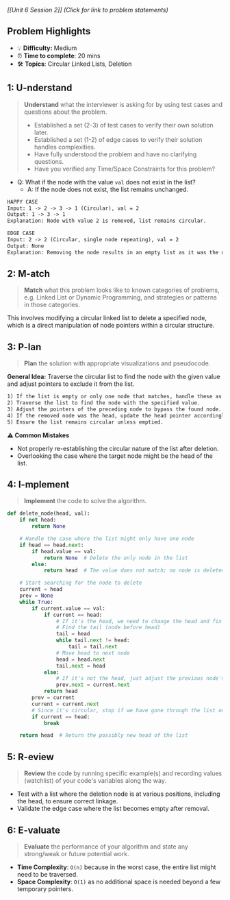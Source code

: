 *[[Unit 6 Session 2]] (Click for link to problem statements)*

## Problem Highlights

* 💡 **Difficulty:** Medium
* ⏰ **Time to complete**: 20 mins
* 🛠️ **Topics**: Circular Linked Lists, Deletion
    
## 1: U-nderstand
 
> **Understand** what the interviewer is asking for by using test cases and questions about the problem.
> - Established a set (2-3) of test cases to verify their own solution later.
> - Established a set (1-2) of edge cases to verify their solution handles complexities.
> - Have fully understood the problem and have no clarifying questions.
> - Have you verified any Time/Space Constraints for this problem?

- Q: What if the node with the value `val` does not exist in the list?
  - A: If the node does not exist, the list remains unchanged.

```markdown
HAPPY CASE
Input: 1 -> 2 -> 3 -> 1 (Circular), val = 2
Output: 1 -> 3 -> 1
Explanation: Node with value 2 is removed, list remains circular.

EDGE CASE
Input: 2 -> 2 (Circular, single node repeating), val = 2
Output: None
Explanation: Removing the node results in an empty list as it was the only node repeating.
```
    
## 2: M-atch

> **Match** what this problem looks like to known categories of problems, e.g. Linked List or Dynamic Programming, and strategies or patterns in those categories.

This involves modifying a circular linked list to delete a specified node, which is a direct manipulation of node pointers within a circular structure.

## 3: P-lan

> **Plan** the solution with appropriate visualizations and pseudocode.

**General Idea:** Traverse the circular list to find the node with the given value and adjust pointers to exclude it from the list.

```markdown
1) If the list is empty or only one node that matches, handle these as special cases.
2) Traverse the list to find the node with the specified value.
3) Adjust the pointers of the preceding node to bypass the found node.
4) If the removed node was the head, update the head pointer accordingly.
5) Ensure the list remains circular unless emptied.
```

**⚠️ Common Mistakes**

- Not properly re-establishing the circular nature of the list after deletion.
- Overlooking the case where the target node might be the head of the list.

## 4: I-mplement

> **Implement** the code to solve the algorithm.

```python
def delete_node(head, val):
    if not head:
        return None

    # Handle the case where the list might only have one node
    if head == head.next:
        if head.value == val:
            return None  # Delete the only node in the list
        else:
            return head  # The value does not match; no node is deleted

    # Start searching for the node to delete
    current = head
    prev = None
    while True:
        if current.value == val:
            if current == head:
                # If it's the head, we need to change the head and fix the tail
                # Find the tail (node before head)
                tail = head
                while tail.next != head:
                    tail = tail.next
                # Move head to next node
                head = head.next
                tail.next = head
            else:
                # If it's not the head, just adjust the previous node's next
                prev.next = current.next
            return head
        prev = current
        current = current.next
        # Since it's circular, stop if we have gone through the list once
        if current == head:
            break

    return head  # Return the possibly new head of the list
```

## 5: R-eview

> **Review** the code by running specific example(s) and recording values (watchlist) of your code's variables along the way.

- Test with a list where the deletion node is at various positions, including the head, to ensure correct linkage.
- Validate the edge case where the list becomes empty after removal.

## 6: E-valuate

> **Evaluate** the performance of your algorithm and state any strong/weak or future potential work.

* **Time Complexity**: `O(n)` because in the worst case, the entire list might need to be traversed.
* **Space Complexity**: `O(1)` as no additional space is needed beyond a few temporary pointers.
